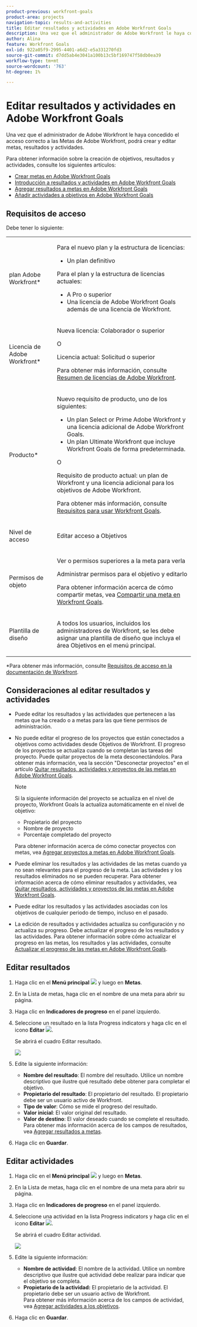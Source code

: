 ```yaml
---
product-previous: workfront-goals
product-area: projects
navigation-topic: results-and-activities
title: Editar resultados y actividades en Adobe Workfront Goals
description: Una vez que el administrador de Adobe Workfront le haya concedido el acceso correcto a las Metas de Adobe Workfront, podrá crear y editar metas, resultados y actividades.
author: Alina
feature: Workfront Goals
exl-id: 922a05f9-2995-4401-a6d2-e5a331270fd3
source-git-commit: d7dd5ab4e3041a100b13c5bf169747f58db0ea39
workflow-type: tm+mt
source-wordcount: '763'
ht-degree: 1%

---
```


# Editar resultados y actividades en Adobe Workfront Goals

Una vez que el administrador de Adobe Workfront le haya concedido el acceso correcto a las Metas de Adobe Workfront, podrá crear y editar metas, resultados y actividades.

Para obtener información sobre la creación de objetivos, resultados y actividades, consulte los siguientes artículos:

* [Crear metas en Adobe Workfront Goals](../../workfront-goals/goal-management/create-goals.md)
* [Introducción a resultados y actividades en Adobe Workfront Goals](../../workfront-goals/results-and-activities/get-started-with-results-and-activities.md)
* [Agregar resultados a metas en Adobe Workfront Goals](../../workfront-goals/results-and-activities/add-results-to-goals.md)
* [Añadir actividades a objetivos en Adobe Workfront Goals](../../workfront-goals/results-and-activities/add-activities-to-goals.md)

## Requisitos de acceso

Debe tener lo siguiente:

<table style="table-layout:auto">
<col>
</col>
<col>
</col>
<tbody>
 <tr> 
   <td role="rowheader">plan Adobe Workfront*</td> 
   <td> 
   <p>Para el nuevo plan y la estructura de licencias:
  <ul><li>Un plan definitivo </li></ul>
   </p>
<p>Para el plan y la estructura de licencias actuales: 
<ul><li> A Pro o superior </li>
  <li>Una licencia de Adobe Workfront Goals además de una licencia de Workfront.</li></ul></p>
   </td> 
  </tr>
 <tr>
 <td role="rowheader">Licencia de Adobe Workfront*</td>
 <td>
 <p>Nueva licencia: Colaborador o superior</p>
 O
 <p>Licencia actual: Solicitud o superior</p> <p>Para obtener más información, consulte <a href="../../administration-and-setup/add-users/access-levels-and-object-permissions/wf-licenses.md" class="MCXref xref">Resumen de licencias de Adobe Workfront</a>.</p> </td>
 </tr>
 <tr>
 <td role="rowheader">Producto*</td>
 <td>
 <p> Nuevo requisito de producto, uno de los siguientes: </p>
<ul>
<li>Un plan Select or Prime Adobe Workfront y una licencia adicional de Adobe Workfront Goals.</li>
<li>Un plan Ultimate Workfront que incluye Workfront Goals de forma predeterminada. </li></ul>
 <p>O</p>
 <p>Requisito de producto actual: un plan de Workfront y una licencia adicional para los objetivos de Adobe Workfront. </p> <p>Para obtener más información, consulte <a href="../../workfront-goals/goal-management/access-needed-for-wf-goals.md" class="MCXref xref">Requisitos para usar Workfront Goals</a>. </p> </td>
 </tr>
 <tr>
 <td role="rowheader"><p>Nivel de acceso</p></td>
 <td> <p>Editar acceso a Objetivos</p> </td>
 </tr>
 <tr data-mc-conditions="">
 <td role="rowheader">Permisos de objeto</td>
 <td>
  <div>
  <p>Ver o permisos superiores a la meta para verla</p>
  <p>Administrar permisos para el objetivo y editarlo</p>
  <p>Para obtener información acerca de cómo compartir metas, vea <a href="../../workfront-goals/workfront-goals-settings/share-a-goal.md" class="MCXref xref">Compartir una meta en Workfront Goals</a>. </p>
  </div> </td>
 </tr>
 <tr>
   <td role="rowheader"><p>Plantilla de diseño</p></td>
   <td> <p>A todos los usuarios, incluidos los administradores de Workfront, se les debe asignar una plantilla de diseño que incluya el área Objetivos en el menú principal. </p>  
</td>
  </tr>
</tbody>
</table>

*Para obtener más información, consulte [Requisitos de acceso en la documentación de Workfront](/help/quicksilver/administration-and-setup/add-users/access-levels-and-object-permissions/access-level-requirements-in-documentation.md).

## Consideraciones al editar resultados y actividades

<!--
According to Vazgen, access levels will add more considerations.)
-->

* Puede editar los resultados y las actividades que pertenecen a las metas que ha creado o a metas para las que tiene permisos de administración.
* No puede editar el progreso de los proyectos que están conectados a objetivos como actividades desde Objetivos de Workfront. El progreso de los proyectos se actualiza cuando se completan las tareas del proyecto. Puede quitar proyectos de la meta desconectándolos. Para obtener más información, vea la sección &quot;Desconectar proyectos&quot; en el artículo [Quitar resultados, actividades y proyectos de las metas en Adobe Workfront Goals](../../workfront-goals/results-and-activities/remove-results-activities-from-goals.md).

  >[!NOTE]
  >
  >Si la siguiente información del proyecto se actualiza en el nivel de proyecto, Workfront Goals la actualiza automáticamente en el nivel de objetivo:
  >
  >   
  >   
  >   * Propietario del proyecto
  >   * Nombre de proyecto
  >   * Porcentaje completado del proyecto
  >   
  >   
  >Para obtener información acerca de cómo conectar proyectos con metas, vea [Agregar proyectos a metas en Adobe Workfront Goals](../../workfront-goals/results-and-activities/connect-projects-to-goals-overview.md).

* Puede eliminar los resultados y las actividades de las metas cuando ya no sean relevantes para el progreso de la meta. Las actividades y los resultados eliminados no se pueden recuperar. Para obtener información acerca de cómo eliminar resultados y actividades, vea [Quitar resultados, actividades y proyectos de las metas en Adobe Workfront Goals](../../workfront-goals/results-and-activities/remove-results-activities-from-goals.md).
* Puede editar los resultados y las actividades asociadas con los objetivos de cualquier periodo de tiempo, incluso en el pasado.
* La edición de resultados y actividades actualiza su configuración y no actualiza su progreso. Debe actualizar el progreso de los resultados y las actividades. Para obtener información sobre cómo actualizar el progreso en las metas, los resultados y las actividades, consulte [Actualizar el progreso de las metas en Adobe Workfront Goals](../../workfront-goals/goal-review-and-workfront-goals-sections/check-in-goals.md).

## Editar resultados

<!--
Editing results differs depending on which environment you use.

### Edit results in the Production environment

1. Go to the goal for which you want to edit a result and click the goal name to open the **Goal Details** panel.
1. Click **Results**.
1. Click the **gear icon** ![](assets/settings-gear-icon.png) to the right of the result you want to edit.

   ![](assets/results-gear-icon-options-350x85.png)

1. Click **Edit** to edit the following information:

   | Field |Description|
   |---|---|
   | Name |The name of the result. |
   | Owner |The owner of result.  |
   | Value |How you measure the progress of the result. |
   | Initial |The original value of the result. |
   | Target |The desired value when the result is completed. |

1. Click **Save**.
-->


1. Haga clic en el **Menú principal** ![](assets/main-menu-icon.png) y luego en **Metas**.
1. En la Lista de metas, haga clic en el nombre de una meta para abrir su página.
1. Haga clic en **Indicadores de progreso** en el panel izquierdo.
1. Seleccione un resultado en la lista Progress indicators y haga clic en el icono **Editar** ![](assets/edit-icon.png).

   Se abrirá el cuadro Editar resultado.

   ![](assets/edit-result-box-unshimmed.png)

1. Edite la siguiente información:
   * **Nombre del resultado**: El nombre del resultado. Utilice un nombre descriptivo que ilustre qué resultado debe obtener para completar el objetivo.
   * **Propietario del resultado**: El propietario del resultado. El propietario debe ser un usuario activo de Workfront.
   * **Tipo de valor**: Cómo se mide el progreso del resultado.
   * **Valor inicial**: El valor original del resultado.
   * **Valor de destino**: El valor deseado cuando se complete el resultado.
Para obtener más información acerca de los campos de resultados, vea [Agregar resultados a metas](../results-and-activities/add-results-to-goals.md).
1. Haga clic en **Guardar**.

## Editar actividades

<!--
Editing activities differs depending on which environment you use.

### Edit activities in the Production environment

>[!TIP]
>
>You cannot edit the Activity Type after you saved an activity on a goal.

1. Go to the goal for which you want to edit an activity and click the goal name to open the **Goal Details** panel.
1. Click **Activities**.
1. Click the **gear icon** ![](assets/settings-gear-icon.png) to the right of the activity you want to edit .

   ![](assets/activities-gear-icon-options-350x84.png)

1. Click **Edit** to edit the following information:

   | Field |Description |
   |---|---|
   | Name |The name of the activity. |
   | Owner |The owner of activity.  |

1. Click **Save**.
-->

1. Haga clic en el **Menú principal** ![](assets/main-menu-icon.png) y luego en **Metas**.
1. En la Lista de metas, haga clic en el nombre de una meta para abrir su página.
1. Haga clic en **Indicadores de progreso** en el panel izquierdo.
1. Seleccione una actividad en la lista Progress indicators y haga clic en el icono **Editar** ![](assets/edit-icon.png).

   Se abrirá el cuadro Editar actividad.

   ![](assets/edit-activity-box-unshimmed.png)

1. Edite la siguiente información:
   * **Nombre de actividad**: El nombre de la actividad. Utilice un nombre descriptivo que ilustre qué actividad debe realizar para indicar que el objetivo se completa.
   * **Propietario de la actividad:** El propietario de la actividad. El propietario debe ser un usuario activo de Workfront.\
     Para obtener más información acerca de los campos de actividad, vea [Agregar actividades a los objetivos](../results-and-activities/add-activities-to-goals.md).
1. Haga clic en **Guardar**.


